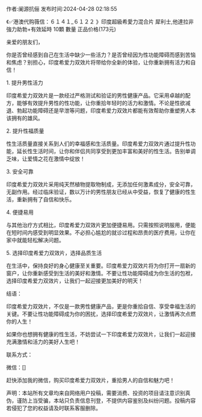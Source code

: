 <p>作者:阑源抗俪 发布时间:2024-04-28 02:18:55</p>
<p>《✅港澳代购薇信：６１４１_６１２２ 》印度超級希愛力混合片 犀利士,他達拉非 強力助勃+有效延時 10顆 數量 正品价格(173元) </p>
									<p>亲爱的朋友们，</p><p></p><p>你是否曾经感到自己在生活中缺少一些活力？是否曾经因为性功能障碍而感到苦恼和焦虑？别担心，印度希爱力双效片将带给你全新的体验，让你重新拥有活力和自信！</p><p></p><p></p><p></p><p>1. 提升男性活力</p><p></p><p>印度希爱力双效片是一款经过严格测试和验证的男性健康产品。它采用卓越的配方，能够有效提升男性的性功能，让你重拾年轻时的活力和激情。不论是性欲减退、勃起功能障碍还是早泄等问题，印度希爱力双效片都能有效帮助你重塑男人本该拥有的雄风。</p><p></p><p>2. 提升性福质量</p><p></p><p>性生活质量直接关系到人们的幸福感和生活质量。印度希爱力双效片通过提升性功能，延长性生活时间，让你和伴侣共同享受到更加丰富和美好的性生活。告别单调乏味，让爱情之花在激情中绽放！</p><p></p><p>3. 安全可靠</p><p></p><p>印度希爱力双效片采用纯天然植物提取物制成，无添加任何激素成分，安全可靠，无副作用。经过临床验证，数以万计的男性朋友已经从中受益，恢复了健康的性生活，重新拥有了自信和快乐。</p><p></p><p>4. 便捷易用</p><p></p><p>与其他治疗方式相比，印度希爱力双效片更加便捷易用。只需按照说明服用，便能在短时间内感受到明显效果。不必担心尴尬的就诊过程和昂贵的医疗费用，让你在家中就能轻松解决问题。</p><p></p><p>5. 选择印度希爱力双效片，选择品质生活</p><p></p><p>在生活中，保持良好的身心健康至关重要。印度希爱力双效片将为你打开一扇新的窗户，让你重新感受到生活的美好和激情。不要让性功能障碍成为你生活的包袱，选择印度希爱力双效片，让我们一起迎接更加美好的明天！</p><p></p><p>结语：</p><p></p><p>印度希爱力双效片，不仅是一款男性健康产品，更是你重拾自信、享受幸福生活的关键。不要让性功能障碍成为你的困扰，选择印度希爱力双效片，让激情再次点燃你的人生！</p><p></p><p>如果你也想拥有健康的性生活，不妨尝试一下印度希爱力双效片，让我们一起迎接充满激情和活力的美好人生吧！</p><p></p><p>联系方式：</p><p></p><p>微信：[]</p><p></p><p>赶快添加我的微信，购买印度希爱力双效片，重拾男人的自信和魅力吧！</p>				声明：本站所有文章均来自网络用户投稿，需要消费、投资的项目请注意识别真伪，谨防上当受骗，本站只负责信息刊登，不提供内容鉴别及纠纷问题。投稿内容若侵犯了您的权益请及时联系客服删除。				

